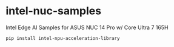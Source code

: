 # intel-nuc-samples
Intel Edge AI Samples for ASUS NUC 14 Pro w/ Core Ultra 7 165H

`pip install intel-npu-acceleration-library`


